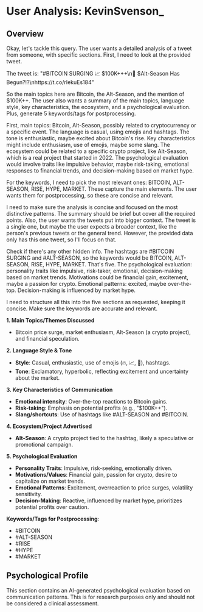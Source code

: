 # User Analysis: KevinSvenson_

## Overview

<think>
Okay, let's tackle this query. The user wants a detailed analysis of a tweet from someone, with specific sections. First, I need to look at the provided tweet.

The tweet is: "#BITCOIN SURGING 📈 $100K+++\n🏁 $Alt-Season Has Begun?!?\nhttps://t.co/rIekuEs184"

So the main topics here are Bitcoin, the Alt-Season, and the mention of $100K++. The user also wants a summary of the main topics, language style, key characteristics, the ecosystem, and a psychological evaluation. Plus, generate 5 keywords/tags for postprocessing.

First, main topics: Bitcoin, Alt-Season, possibly related to cryptocurrency or a specific event. The language is casual, using emojis and hashtags. The tone is enthusiastic, maybe excited about Bitcoin's rise. Key characteristics might include enthusiasm, use of emojis, maybe some slang. The ecosystem could be related to a specific crypto project, like Alt-Season, which is a real project that started in 2022. The psychological evaluation would involve traits like impulsive behavior, maybe risk-taking, emotional responses to financial trends, and decision-making based on market hype.

For the keywords, I need to pick the most relevant ones: BITCOIN, ALT-SEASON, RISE, HYPE, MARKET. These capture the main elements. The user wants them for postprocessing, so these are concise and relevant.

I need to make sure the analysis is concise and focused on the most distinctive patterns. The summary should be brief but cover all the required points. Also, the user wants the tweets put into bigger context. The tweet is a single one, but maybe the user expects a broader context, like the person's previous tweets or the general trend. However, the provided data only has this one tweet, so I'll focus on that.

Check if there's any other hidden info. The hashtags are #BITCOIN SURGING and #ALT-SEASON, so the keywords would be BITCOIN, ALT-SEASON, RISE, HYPE, MARKET. That's five. The psychological evaluation: personality traits like impulsive, risk-taker, emotional, decision-making based on market trends. Motivations could be financial gain, excitement, maybe a passion for crypto. Emotional patterns: excited, maybe over-the-top. Decision-making is influenced by market hype.

I need to structure all this into the five sections as requested, keeping it concise. Make sure the keywords are accurate and relevant.
</think>

**1. Main Topics/Themes Discussed**  
- Bitcoin price surge, market enthusiasm, Alt-Season (a crypto project), and financial speculation.  

**2. Language Style & Tone**  
- **Style**: Casual, enthusiastic, use of emojis (🔥, 📈, 🏁), hashtags.  
- **Tone**: Exclamatory, hyperbolic, reflecting excitement and uncertainty about the market.  

**3. Key Characteristics of Communication**  
- **Emotional intensity**: Over-the-top reactions to Bitcoin gains.  
- **Risk-taking**: Emphasis on potential profits (e.g., "$100K++").  
- **Slang/shortcuts**: Use of hashtags like #ALT-SEASON and #BITCOIN.  

**4. Ecosystem/Project Advertised**  
- **Alt-Season**: A crypto project tied to the hashtag, likely a speculative or promotional campaign.  

**5. Psychological Evaluation**  
- **Personality Traits**: Impulsive, risk-seeking, emotionally driven.  
- **Motivations/Values**: Financial gain, passion for crypto, desire to capitalize on market trends.  
- **Emotional Patterns**: Excitement, overreaction to price surges, volatility sensitivity.  
- **Decision-Making**: Reactive, influenced by market hype, prioritizes potential profits over caution.  

**Keywords/Tags for Postprocessing**:  
- #BITCOIN  
- #ALT-SEASON  
- #RISE  
- #HYPE  
- #MARKET

## Psychological Profile

This section contains an AI-generated psychological evaluation based on communication patterns. This is for research purposes only and should not be considered a clinical assessment.
